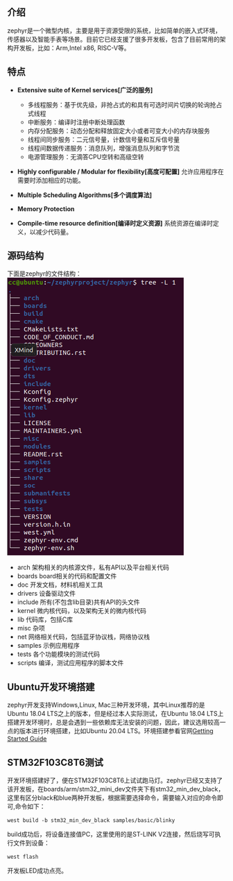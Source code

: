 ## 介绍
zephyr是一个微型内核，主要是用于资源受限的系统，比如简单的嵌入式环境，传感器以及智能手表等场景。目前它已经支援了很多开发板，包含了目前常用的架构开发板，比如：Arm,Intel x86, RISC-V等。

## 特点
* **Extensive suite of Kernel services[广泛的服务]**
	* 多线程服务：基于优先级，非抢占式的和具有可选时间片切换的轮询抢占式线程
	* 中断服务：编译时注册中断处理函数
	* 内存分配服务：动态分配和释放固定大小或者可变大小的内存块服务
	* 线程间同步服务：二元信号量，计数信号量和互斥信号量
	* 线程间数据传递服务：消息队列，增强消息队列和字节流
	* 电源管理服务：无滴答CPU空转和高级空转

* **Highly configurable / Modular for flexibility[高度可配置]**
	允许应用程序在需要时添加相应的功能。

* **Multiple Scheduling Algorithms[多个调度算法]**

* **Memory Protection**

* **Compile-time resource definition[编译时定义资源]**
	系统资源在编译时定义，以减少代码量。

## 源码结构
下面是zephyr的文件结构：
<br/>
![zephyrFileStructure](https://github.com/ccldmf/zephyr/blob/main/Picture/zephyrFileStructure.png)
<br/>
* arch
	架构相关的内核源文件，私有API以及平台相关代码
* boards
	board相关的代码和配置文件
* doc
	开发文档，材料机相关工具
* drivers
	设备驱动文件
* include
	所有(不包含lib目录)共有API的头文件
* kernel
	微内核代码，以及架构无关的微内核代码
* lib
	代码库，包括C库
* misc
	杂项
* net
	网络相关代码，包括蓝牙协议栈，网络协议栈
* samples
	示例应用程序
* tests
	各个功能模块的测试代码
* scripts
	编译，测试应用程序的脚本文件

## Ubuntu开发环境搭建
zephyr开发支持Windows,Linux, Mac三种开发环境，其中Linux推荐的是Ubuntu 18.04 LTS之上的版本，但是经过本人实际测试，在Ubuntu 18.04 LTS上搭建开发环境时，总是会遇到一些依赖库无法安装的问题，因此，建议选用较高一点的版本进行环境搭建，比如Ubuntu 20.04 LTS。环境搭建参看官网[Getting Started Guide](https://docs.zephyrproject.org/latest/getting_started/index.html#getting-started-guide)

## STM32F103C8T6测试
开发环境搭建好了，便在STM32F103C8T6上试试跑马灯。zephyr已经又支持了该开发板，在boards/arm/stm32_mini_dev文件夹下有stm32_min_dev_black，这里有区分black和blue两种开发板，根据需要选择命令，需要输入对应的命令即可,命令如下：
```
west build -b stm32_min_dev_black samples/basic/blinky
```
build成功后，将设备连接值PC，这里使用的是ST-LINK V2连接，然后烧写可执行文件到设备：

```
west flash
```
开发板LED成功点亮。
